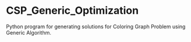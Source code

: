 # CSP_Generic_Optimization
Python program for generating solutions for Coloring Graph Problem using Generic Algorithm. 
